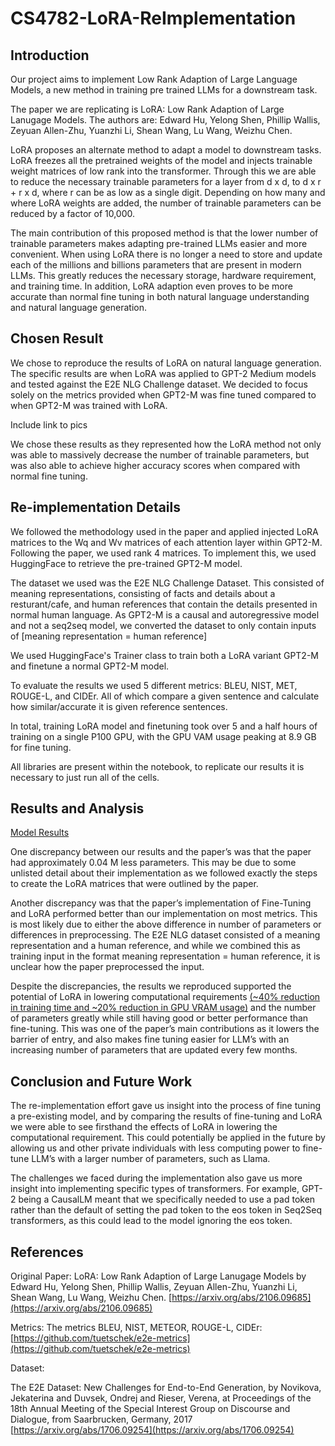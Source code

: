 # CS4782-LoRA-ReImplementation

## Introduction

Our project aims to implement Low Rank Adaption of Large Language Models, a new method in training pre trained LLMs for a downstream task. 

The paper we are replicating is LoRA: Low Rank Adaption of Large Lanugage Models. The authors are: Edward Hu, Yelong Shen, Phillip Wallis, Zeyuan Allen-Zhu, Yuanzhi Li, Shean Wang, Lu Wang, Weizhu Chen.

LoRA proposes an alternate method to adapt a model to downstream tasks. LoRA freezes all the pretrained weights of the model and injects trainable weight matrices of low rank into the transformer. Through this we are able to reduce the necessary trainable parameters for a layer from d x d, to d x r + r x d, where r can be as low as a single digit. Depending on how many and where LoRA weights are added, the number of trainable parameters can be reduced by a factor of 10,000.

The main contribution of this proposed method is that the lower number of trainable parameters makes adapting pre-trained LLMs easier and more convenient. When using LoRA there is no longer a need to store and update each of the millions and billions parameters that are present in modern LLMs. This greatly reduces the necessary storage, hardware requirement, and training time. In addition, LoRA adaption even proves to be more accurate than normal fine tuning in both natural language understanding and natural language generation.

## Chosen Result

We chose to reproduce the results of LoRA on natural language generation. The specific results are when LoRA was applied to GPT-2 Medium models and tested against the E2E NLG Challenge dataset. We decided to focus solely on the metrics provided when GPT2-M was fine tuned compared to when GPT2-M was trained with LoRA.

Include link to pics

We chose these results as they represented how the LoRA method not only was able to massively decrease the number of trainable parameters, but was also able to achieve higher accuracy scores when compared with normal fine tuning.

## Re-implementation Details

We followed the methodology used in the paper and applied injected LoRA matrices to the Wq and Wv matrices of each attention layer within GPT2-M. Following the paper, we used rank 4 matrices. To implement this, we used HuggingFace to retrieve the pre-trained GPT2-M model. 

The dataset we used was the E2E NLG Challenge Dataset. This consisted of meaning representations, consisting of facts and details about a resturant/cafe, and human references that contain the details presented in normal human language. As GPT2-M is a causal and autoregressive model and not a seq2seq model, we converted the dataset to only contain inputs of [meaning representation = human reference] 

We used HuggingFace's Trainer class to train both a LoRA variant GPT2-M and finetune a normal GPT2-M model. 

To evaluate the results we used 5 different metrics: BLEU, NIST, MET, ROUGE-L, and CIDEr. All of which compare a given sentence and calculate how similar/accurate it is given reference sentences.

In total, training LoRA model and finetuning took over 5 and a half hours of training on a single P100 GPU, with the GPU VAM usage peaking at 8.9 GB for fine tuning.

All libraries are present within the notebook, to replicate our results it is necessary to just run all of the cells.

## Results and Analysis

[Model Results](/results/model_results.PNG)

One discrepancy between our results and the paper’s was that the paper had approximately 0.04 M less parameters. This may be due to some unlisted detail about their implementation as we followed exactly the steps to create the LoRA matrices that were outlined by the paper.

Another discrepancy was that the paper’s implementation of Fine-Tuning and LoRA performed better than our implementation on most metrics. This is most likely due to either the above difference in number of parameters or differences in preprocessing. The E2E NLG dataset consisted of a meaning representation and a human reference, and while we combined this as training input in the format meaning representation = human reference, it is unclear how the paper preprocessed the input.

Despite the discrepancies, the results we reproduced supported the potential of LoRA in lowering computational requirements [(~40% reduction in training time and ~20% reduction in GPU VRAM usage)](results/model_runtime.PNG) and the number of parameters greatly while still having good or better performance than fine-tuning. This was one of the paper’s main contributions as it lowers the barrier of entry, and also makes fine tuning easier for LLM’s with an increasing number of parameters that are updated every few months.

## Conclusion and Future Work

The re-implementation effort gave us insight into the process of fine tuning a pre-existing model, and by comparing the results of fine-tuning and LoRA we were able to see firsthand the effects of LoRA in lowering the computational requirement. This could potentially be applied in the future by allowing us and other private individuals with less computing power to fine-tune LLM’s with a larger number of parameters, such as Llama.

The challenges we faced during the implementation also gave us more insight into implementing specific types of transformers. For example, GPT-2 being a CausalLM meant that we specifically needed to use a pad token rather than the default of setting the pad token to the eos token in Seq2Seq transformers, as this could lead to the model ignoring the eos token.

## References

Original Paper: LoRA: Low Rank Adaption of Large Lanugage Models by Edward Hu, Yelong Shen, Phillip Wallis, Zeyuan Allen-Zhu, Yuanzhi Li, Shean Wang, Lu Wang, Weizhu Chen. [https://arxiv.org/abs/2106.09685](https://arxiv.org/abs/2106.09685)

Metrics: The metrics BLEU, NIST, METEOR, ROUGE-L, CIDEr: [https://github.com/tuetschek/e2e-metrics](https://github.com/tuetschek/e2e-metrics)

Dataset: 

  The E2E Dataset: New Challenges for End-to-End Generation, by Novikova, Jekaterina and Duvsek, Ondrej and Rieser, Verena, at Proceedings of the 18th Annual Meeting of   the Special Interest Group on Discourse and Dialogue, from Saarbrucken, Germany, 2017
  [https://arxiv.org/abs/1706.09254](https://arxiv.org/abs/1706.09254)





